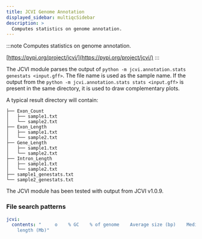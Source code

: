 ```yaml
---
title: JCVI Genome Annotation
displayed_sidebar: multiqcSidebar
description: >
  Computes statistics on genome annotation.
---
```


<!--
~~~~~ DO NOT EDIT ~~~~~
This file is autogenerated from the MultiQC module python docstring.
Do not edit the markdown, it will be overwritten.

File path for the source of this content: multiqc/modules/jcvi/jcvi.py
~~~~~~~~~~~~~~~~~~~~~~~
-->

:::note
Computes statistics on genome annotation.

[https://pypi.org/project/jcvi/](https://pypi.org/project/jcvi/)
:::

The JCVI module parses the output of `python -m jcvi.annotation.stats genestats <input.gff>`.
The file name is used as the sample name.
If the output from the `python -m jcvi.annotation.stats stats <input.gff>` is present in the same directory,
it is used to draw complementary plots.

A typical result directory will contain:

```
├── Exon_Count
│   ├── sample1.txt
│   └── sample2.txt
├── Exon_Length
│   ├── sample1.txt
│   └── sample2.txt
├── Gene_Length
│   ├── sample1.txt
│   └── sample2.txt
├── Intron_Length
│   ├── sample1.txt
│   └── sample2.txt
├── sample1_genestats.txt
└── sample2_genestats.txt

```

The JCVI module has been tested with output from JCVI v1.0.9.

### File search patterns

```yaml
jcvi:
  contents: "     o    % GC    % of genome    Average size (bp)    Median size (bp)    Number    Total
    length (Mb)"
```
